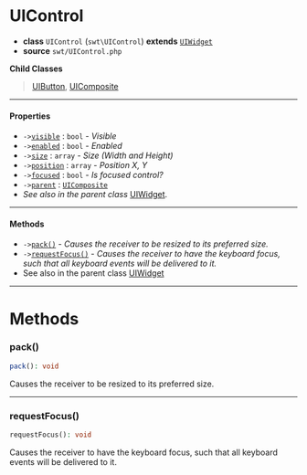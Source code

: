# UIControl

- **class** `UIControl` (`swt\UIControl`) **extends** [`UIWidget`](https://github.com/jphp-compiler/jphp/blob/master/api-docs/classes/swt/UIWidget.md)
- **source** `swt/UIControl.php`

**Child Classes**

> [UIButton](https://github.com/jphp-compiler/jphp/blob/master/api-docs/classes/swt/UIButton.md), [UIComposite](https://github.com/jphp-compiler/jphp/blob/master/api-docs/classes/swt/UIComposite.md)

---

#### Properties

- `->`[`visible`](#prop-visible) : `bool` - _Visible_
- `->`[`enabled`](#prop-enabled) : `bool` - _Enabled_
- `->`[`size`](#prop-size) : `array` - _Size (Width and Height)_
- `->`[`position`](#prop-position) : `array` - _Position X, Y_
- `->`[`focused`](#prop-focused) : `bool` - _Is focused control?_
- `->`[`parent`](#prop-parent) : [`UIComposite`](https://github.com/jphp-compiler/jphp/blob/master/api-docs/classes/swt/UIComposite.md)
- *See also in the parent class* [UIWidget](https://github.com/jphp-compiler/jphp/blob/master/api-docs/classes/swt/UIWidget.md).

---

#### Methods

- `->`[`pack()`](#method-pack) - _Causes the receiver to be resized to its preferred size._
- `->`[`requestFocus()`](#method-requestfocus) - _Causes the receiver to have the keyboard focus, such that all keyboard events will be delivered to it._
- See also in the parent class [UIWidget](https://github.com/jphp-compiler/jphp/blob/master/api-docs/classes/swt/UIWidget.md)

---
# Methods

<a name="method-pack"></a>

### pack()
```php
pack(): void
```
Causes the receiver to be resized to its preferred size.

---

<a name="method-requestfocus"></a>

### requestFocus()
```php
requestFocus(): void
```
Causes the receiver to have the keyboard focus, such that all keyboard events will be delivered to it.